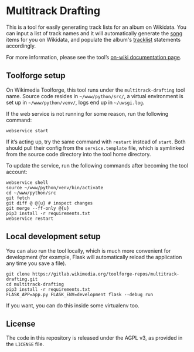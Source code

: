 # Multitrack Drafting

This is a tool for easily generating track lists for an album on Wikidata. You can input a list of track names and it will automatically generate the [song](https://www.wikidata.org/wiki/Q105543609) items for you on Wikidata, and populate the album's [tracklist](https://www.wikidata.org/wiki/Property:P658) statements accordingly.

For more information,
please see the tool’s [on-wiki documentation page](https://www.wikidata.org/wiki/User:Nicereddy/Multitrack_Drafting).

## Toolforge setup

On Wikimedia Toolforge, this tool runs under the `multitrack-drafting` tool name.
Source code resides in `~/www/python/src/`,
a virtual environment is set up in `~/www/python/venv/`,
logs end up in `~/uwsgi.log`.

If the web service is not running for some reason, run the following command:
```
webservice start
```
If it’s acting up, try the same command with `restart` instead of `start`.
Both should pull their config from the `service.template` file,
which is symlinked from the source code directory into the tool home directory.

To update the service, run the following commands after becoming the tool account:
```
webservice shell
source ~/www/python/venv/bin/activate
cd ~/www/python/src
git fetch
git diff @ @{u} # inspect changes
git merge --ff-only @{u}
pip3 install -r requirements.txt
webservice restart
```

## Local development setup

You can also run the tool locally, which is much more convenient for development
(for example, Flask will automatically reload the application any time you save a file).

```
git clone https://gitlab.wikimedia.org/toolforge-repos/multitrack-drafting.git
cd multitrack-drafting
pip3 install -r requirements.txt
FLASK_APP=app.py FLASK_ENV=development flask --debug run
```

If you want, you can do this inside some virtualenv too.

## License

The code in this repository is released under the AGPL v3, as provided in the `LICENSE` file.
